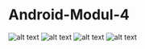 # Android-Modul-4
![alt text](https://github.com/Maulanapranasutra/Android-Modul-4/blob/master/1.jpeg)
![alt text](https://github.com/Maulanapranasutra/Android-Modul-4/blob/master/2.jpeg)
![alt text](https://github.com/Maulanapranasutra/Android-Modul-4/blob/master/3.jpeg)
![alt text](https://github.com/Maulanapranasutra/Android-Modul-4/blob/master/4.jpeg)
